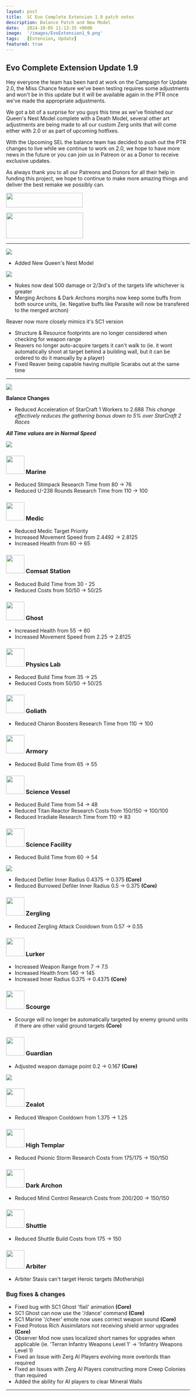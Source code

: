 ```yaml
---
layout: post
title:  SC Evo Complete Extension 1.9 patch notes
description: Balance Patch and New Model
date:   2024-10-05 11:13:35 +0600
image:  '/images/EvoExtension1_9.png'
tags:   [Extension, Update]
featured: true
---
```


## Evo Complete Extension Update 1.9

Hey everyone the team has been hard at work on the Campaign for Update 2.0, the Miss Chance feature we've been testing requires some adjustments and won't be in this update but it will be available again in the PTR once we've made the appropriate adjustments.

We got a bit of a surprise for you guys this time as we've finished our Queen's Nest Model complete with a Death Model, several other art adjustments are being made to all our custom Zerg units that will come either with 2.0 or as part of upcoming hotfixes.

With the Upcoming SEL the balance team has decided to push out the PTR changes to live while we continue to work on 2.0, we hope to have more news in the future or you can join us in Patreon or as a Donor to receive exclusive updates.

As always thank you to all our Patreons and Donors for all their help in funding this project, we hope to continue to make more amazing things and deliver the best remake we possibly can.

<a href="https://paypal.me/KopruluKat/"><img src="{{site.baseurl}}/images/blue.png" width="210" height="40"></a> 

<a href="https://www.patreon.com/TeamKopruluSC2"><img src="{{site.baseurl}}/images/becomeAPatronBanner.png" width="211" height="70"></a> 

***

![]({{site.baseurl}}/images/Divider_CoreMods.png)

- Added New Queen's Nest Model

![]({{site.baseurl}}/images/modelpreview-queensnest.png)

- Nukes now deal 500 damage or 2/3rd's of the targets life whichever is greater
- Merging Archons & Dark Archons morphs now keep some buffs from both source units, (ie. Negative buffs like Parasite will now be transfered to the merged archon)

Reaver now more closely mimics it's SC1 version
- Structure & Resource footprints are no longer considered when checking for weapon range
- Reavers no longer auto-acquire targets it can't walk to (ie. it wont automatically shoot at target behind a building wall, but it can be ordered to do it manually by a player)
- Fixed Reaver being capable having multiple Scarabs out at the same time

***

![]({{site.baseurl}}/images/Divider_Extension.png)

**Balance Changes**

- Reduced Acceleration of StarCraft 1 Workers to 2.688
*This change effectively reduces the gathering bonus down to 5% over StarCraft 2 Races*

***All Time values are in Normal Speed***

![]({{site.baseurl}}/images/Divider_Terran.png)

### <img src="{{site.baseurl}}/images/btn-unit-terran-marine@scbw.png" width="50" height="50"> Marine
- Reduced Stimpack Research Time from 80 -> 76
- Reduced U-238 Rounds Research Time from 110 -> 100

### <img src="{{site.baseurl}}/images/btn-unit-terran-medic.png" width="50" height="50"> Medic
- Reduced Medic Target Priority
- Increased Movement Speed from 2.4492 -> 2.8125
- Increased Health from 60 -> 65

### <img src="{{site.baseurl}}/images/btn-building-terran-comsatstation@scbw.png" width="50" height="50"> Comsat Station
- Reduced Build Time from 30 - 25
- Reduced Costs from 50/50 -> 50/25

### <img src="{{site.baseurl}}/images/btn-unit-terran-ghost@scbw.png" width="50" height="50"> Ghost
- Increased Health from 55 -> 60
- Increased Movement Speed from 2.25 -> 2.8125

### <img src="{{site.baseurl}}/images/btn-building-terran-techlab.png" width="50" height="50"> Physics Lab
- Reduced Build Time from 35 -> 25
- Reduced Costs from 50/50 -> 50/25

### <img src="{{site.baseurl}}/images/btn-unit-terran-goliath@scbw.png" width="50" height="50"> Goliath
- Reduced Charon Boosters Research Time from 110 -> 100

### <img src="{{site.baseurl}}/images/btn-building-terran-armory.png" width="50" height="50"> Armory
- Reduced Build Time from 65 -> 55

### <img src="{{site.baseurl}}/images/btn-unit-terran-sciencevessel@scbw.png" width="50" height="50"> Science Vessel
- Reduced Build Time from 54 -> 48
- Reduced Titan Reactor Research Costs from 150/150 -> 100/100
- Reduced Irradiate Research Time from 110 -> 83

### <img src="{{site.baseurl}}/images/btn-building-terran-sciencefacility@scbw.png" width="50" height="50"> Science Facility
- Reduced Build Time from 60 -> 54

![]({{site.baseurl}}/images/Divider_Zerg.png)

- Reduced Defiler Inner Radius 0.4375 -> 0.375 __(Core)__
- Reduced Burrowed Defiler Inner Radius 0.5 -> 0.375 __(Core)__


### <img src="{{site.baseurl}}/images/btn-unit-zerg-ZerglingSCBW.png" width="50" height="50"> Zergling
- Reduced Zergling Attack Cooldown from 0.57 -> 0.55

### <img src="{{site.baseurl}}/images/btn-unit-zerg-lurker.png" width="50" height="50"> Lurker
- Increased Weapon Range from 7 -> 7.5
- Increased Health from 140 -> 145
- Increased Inner Radius 0.375 -> 0.4375 __(Core)__

### <img src="{{site.baseurl}}/images/btn-unit-zerg-scourge.png" width="50" height="50"> Scourge
- Scourge will no longer be automatically targeted by enemy ground units if there are other valid ground targets __(Core)__

### <img src="{{site.baseurl}}/images/btn-unit-zerg-guardian@scbw.png" width="50" height="50"> Guardian
- Adjusted weapon damage point 0.2 -> 0.167 __(Core)__


![]({{site.baseurl}}/images/Divider_Protoss.png)

### <img src="{{site.baseurl}}/images/btn-unit-protoss-zealot@scbw.png" width="50" height="50"> Zealot
- Reduced Weapon Cooldown from 1.375 -> 1.25

### <img src="{{site.baseurl}}/images/btn-unit-protoss-hightemplar@scbw.png" width="50" height="50"> High Templar
- Reduced Psionic Storm Research Costs from 175/175 -> 150/150

### <img src="{{site.baseurl}}/images/btn-unit-protoss-darkarchon.png" width="50" height="50"> Dark Archon
- Reduced Mind Control Research Costs from 200/200 -> 150/150

### <img src="{{site.baseurl}}/images/btn-unit-protoss-ShuttleSCBW.png" width="50" height="50"> Shuttle
- Reduced Shuttle Build Costs from 175 -> 150

### <img src="{{site.baseurl}}/images/btn-unit-protoss-arbiter.png" width="50" height="50"> Arbiter
- Arbiter Stasis can't target Heroic targets (Mothership)

### Bug fixes & changes
- Fixed bug with SC1 Ghost 'flail' animation __(Core)__
- SC1 Ghost can now use the '/dance' command __(Core)__
- SC1 Marine '/cheer' emote now uses correct weapon sound __(Core)__
- Fixed Protoss Rich Assimilators not receiving shield armor upgrades __(Core)__
- Observer Mod now uses localized short names for upgrades when applicable (ie. 'Terran Infantry Weapons Level 1' -> 'Infantry Weapons Level 1)
- Fixed an Issue with Zerg AI Players evolving more overlords than required
- Fixed an Issues with Zerg AI Players constructing more Creep Colonies than required
- Added the ability for AI players to clear Mineral Walls

***

